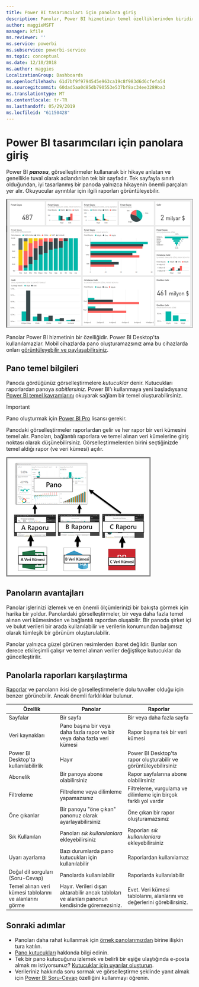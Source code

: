 ```yaml
---
title: Power BI tasarımcıları için panolara giriş
description: Panolar, Power BI hizmetinin temel özelliklerinden biridir. Bunlar çoğunlukla tuval olarak adlandırılan, görselleştirmeler aracılığıyla bir hikaye anlatan tek tek sayfalardır.
author: maggieMSFT
manager: kfile
ms.reviewer: ''
ms.service: powerbi
ms.subservice: powerbi-service
ms.topic: conceptual
ms.date: 12/10/2018
ms.author: maggies
LocalizationGroup: Dashboards
ms.openlocfilehash: 61d7bf9f9794545e963ca19c8f983d6d6cfefa54
ms.sourcegitcommit: 60dad5aa0d85db790553e537bf8ac34ee3289ba3
ms.translationtype: MT
ms.contentlocale: tr-TR
ms.lasthandoff: 05/29/2019
ms.locfileid: "61150428"
---
```

# <a name="intro-to-dashboards-for-power-bi-designers"></a>Power BI tasarımcıları için panolara giriş

Power BI ***panosu***, görselleştirmeler kullanarak bir hikaye anlatan ve genellikle tuval olarak adlandırılan tek bir sayfadır. Tek sayfayla sınırlı olduğundan, iyi tasarlanmış bir panoda yalnızca hikayenin önemli parçaları yer alır. Okuyucular ayrıntılar için ilgili raporları görüntüleyebilir.

![pano](media/service-dashboards/power-bi-dashboard2.png)

Panolar Power BI hizmetinin bir özelliğidir. Power BI Desktop'ta kullanılamazlar. Mobil cihazlarda pano oluşturamazsınız ama bu cihazlarda onları [görüntüleyebilir ve paylaşabilirsiniz](mobile-apps-view-dashboard.md).

## <a name="dashboard-basics"></a>Pano temel bilgileri 

Panoda gördüğünüz görselleştirmelere *kutucuklar* denir. Kutucukları raporlardan panoya *sabitlersiniz*. Power BI'ı kullanmaya yeni başladıysanız [Power BI temel kavramlarını](service-basic-concepts.md) okuyarak sağlam bir temel oluşturabilirsiniz.

> [!IMPORTANT]
> Pano oluşturmak için [Power BI Pro](service-free-vs-pro.md) lisansı gerekir.

Panodaki görselleştirmeler raporlardan gelir ve her rapor bir veri kümesini temel alır. Panoları, bağlantılı raporlara ve temel alınan veri kümelerine giriş noktası olarak düşünebilirsiniz. Görselleştirmelerden birini seçtiğinizde temel aldığı rapor (ve veri kümesi) açılır.

![panolar, raporlar, veri kümeleri arasındaki ilişkiyi gösteren diyagram](media/service-dashboards/power-bi-diagram.png)

## <a name="advantages-of-dashboards"></a>Panoların avantajları
Panolar işlerinizi izlemek ve en önemli ölçümlerinizi bir bakışta görmek için harika bir yoldur. Panolardaki görselleştirmeler, bir veya daha fazla temel alınan veri kümesinden ve bağlantılı rapordan oluşabilir. Bir panoda şirket içi ve bulut verileri bir arada kullanılabilir ve verilerin konumundan bağımsız olarak tümleşik bir görünüm oluşturulabilir.

Panolar yalnızca güzel görünen resimlerden ibaret değildir. Bunlar son derece etkileşimli çalışır ve temel alınan veriler değiştikçe kutucuklar da güncelleştirilir.

## <a name="dashboards-versus-reports"></a>Panolarla raporları karşılaştırma
[Raporlar](service-reports.md) ve panoların ikisi de görselleştirmelerle dolu tuvaller olduğu için benzer görünebilir. Ancak önemli farklılıklar bulunur.

| **Özellik** | **Panolar** | **Raporlar** |
| --- | --- | --- |
| Sayfalar |Bir sayfa |Bir veya daha fazla sayfa |
| Veri kaynakları |Pano başına bir veya daha fazla rapor ve bir veya daha fazla veri kümesi |Rapor başına tek bir veri kümesi |
| Power BI Desktop'ta kullanılabilirlik |Hayır | Power BI Desktop'ta rapor oluşturabilir ve görüntüleyebilirsiniz |
| Abonelik |Bir panoya abone olabilirsiniz |Rapor sayfalarına abone olabilirsiniz |
| Filtreleme |Filtreleme veya dilimleme yapamazsınız |Filtreleme, vurgulama ve dilimleme için birçok farklı yol vardır |
| Öne çıkanlar |Bir panoyu "öne çıkan" panonuz olarak ayarlayabilirsiniz |Öne çıkan bir rapor oluşturamazsınız |
| Sık Kullanılan | Panoları *sık kullanılanlara* ekleyebilirsiniz | Raporları *sık kullanılanlara* ekleyebilirsiniz
| Uyarı ayarlama |Bazı durumlarda pano kutucukları için kullanılabilir |Raporlardan kullanılamaz |
| Doğal dil sorguları (Soru-Cevap) |Panolarda kullanılabilir | Raporlarda kullanılabilir |
| Temel alınan veri kümesi tablolarını ve alanlarını görme |Hayır. Verileri dışarı aktarabilir ancak tabloları ve alanları panonun kendisinde göremezsiniz. |Evet. Veri kümesi tablolarını, alanlarını ve değerlerini görebilirsiniz. |


## <a name="next-steps"></a>Sonraki adımlar
* Panoları daha rahat kullanmak için [örnek panolarımızdan](sample-tutorial-connect-to-the-samples.md) birine ilişkin tura katılın.
* [Pano kutucukları](service-dashboard-tiles.md) hakkında bilgi edinin.
* Tek bir pano kutucuğunu izlemek ve belirli bir eşiğe ulaştığında e-posta almak mı istiyorsunuz? [Kutucuklar için uyarılar oluşturun](service-set-data-alerts.md).
* Verileriniz hakkında soru sormak ve görselleştirme şeklinde yanıt almak için [Power BI Soru-Cevap](power-bi-tutorial-q-and-a.md) özelliğini kullanmayı öğrenin.
